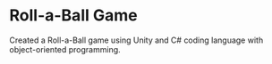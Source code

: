 # Roll-a-Ball Game
Created a Roll-a-Ball game using Unity and C# coding language with object-oriented programming.  

